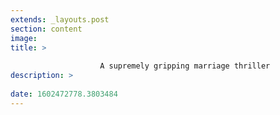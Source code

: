 ```yaml
--- 
extends: _layouts.post 
section: content 
image:  
title: > 
  
                    A supremely gripping marriage thriller                 
description: > 
   
date: 1602472778.3803484 
--- 
```

